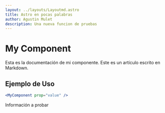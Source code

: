 ```yaml
---
layout: ../layouts/Layoutmd.astro
title: Astro en pocas palabras
author: Agustin Mulet
description: Una nueva funcion de pruebas
---
```



# My Component

Esta es la documentación de mi componente.
Este es un artículo escrito en Markdown.

## Ejemplo de Uso

```jsx
<MyComponent prop="value" />
```

Información a probar
